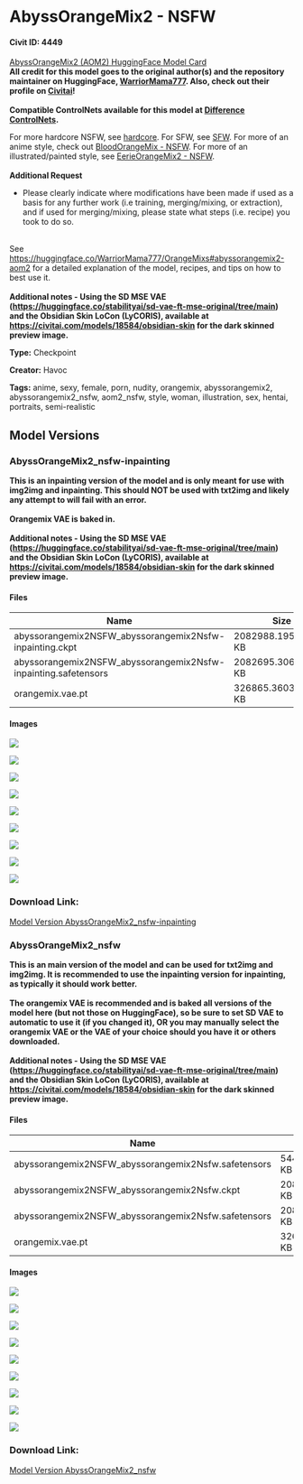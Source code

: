# AbyssOrangeMix2 - NSFW

#### Civit ID: 4449

<p><a target="_blank" rel="ugc" href="https://huggingface.co/WarriorMama777/OrangeMixs#abyssorangemix2-aom2">AbyssOrangeMix2 (AOM2) HuggingFace Model Card</a><br /><strong>All credit for this model goes to the original author(s) and the repository maintainer on HuggingFace, </strong><a target="_blank" rel="ugc" href="https://huggingface.co/WarriorMama777"><strong>WarriorMama777</strong></a><strong>. Also, check out their profile on </strong><a target="_blank" rel="ugc" href="https://civitai.com/user/WarriorMama777"><strong>Civitai</strong></a><strong>!</strong><br /><br /><strong>Compatible ControlNets available for this model at </strong><a target="_blank" rel="ugc" href="https://civitai.com/models/9557/abyssorangemix2-controlnets"><strong>Difference ControlNets</strong></a><strong>.</strong></p><p>For more hardcore NSFW, see <a target="_blank" rel="ugc" href="https://civitai.com/models/4451/abyssorangemix2-hardcore">hardcore</a>. For SFW, see <a target="_blank" rel="ugc" href="https://civitai.com/models/4437/abyssorangemix2-sfw">SFW</a>. For more of an anime style, check out <a target="_blank" rel="ugc" href="https://civitai.com/models/7926/bloodorangemix-nsfw-bloodorangemixhalf">BloodOrangeMix - NSFW</a>. For more of an illustrated/painted style, see <a target="_blank" rel="ugc" href="https://civitai.com/models/8375/eerieorangemix2-nsfw-eerieorangemix2half">EerieOrangeMix2 - NSFW</a>.<br /><br /><strong>Additional Request</strong></p><ul><li><p>Please clearly indicate where modifications have been made if used as a basis for any further work (i.e training, merging/mixing, or extraction), and if used for merging/mixing, please state what steps (i.e. recipe) you took to do so.</p></li></ul><p><br />See <a target="_blank" rel="ugc" href="https://huggingface.co/WarriorMama777/OrangeMixs#abyssorangemix2-aom2">https://huggingface.co/WarriorMama777/OrangeMixs#abyssorangemix2-aom2</a> for a detailed explanation of the model, recipes, and tips on how to best use it.<br /><br /><strong>Additional notes - Using the SD MSE VAE (</strong><a target="_blank" rel="ugc" href="https://huggingface.co/stabilityai/sd-vae-ft-mse-original/tree/main"><strong>https://huggingface.co/stabilityai/sd-vae-ft-mse-original/tree/main</strong></a><strong>) and the Obsidian Skin LoCon (LyCORIS), available at </strong><a target="_blank" rel="ugc" href="https://civitai.com/models/18584/obsidian-skin"><strong>https://civitai.com/models/18584/obsidian-skin</strong></a><strong> for the dark skinned preview image.</strong></p>

**Type:** Checkpoint

**Creator:** Havoc

**Tags:** anime, sexy, female, porn, nudity, orangemix, abyssorangemix2, abyssorangemix2_nsfw, aom2_nsfw, style, woman, illustration, sex, hentai, portraits, semi-realistic

## Model Versions

### AbyssOrangeMix2_nsfw-inpainting

<p><strong>This is an inpainting version of the model and is only meant for use with img2img and inpainting. This should NOT be used with txt2img and likely any attempt to will fail with an error.</strong><br /><br /><strong>Orangemix VAE is baked in.</strong><br /><br /><strong>Additional notes - Using the SD MSE VAE (</strong><a target="_blank" rel="ugc" href="https://huggingface.co/stabilityai/sd-vae-ft-mse-original/tree/main"><strong>https://huggingface.co/stabilityai/sd-vae-ft-mse-original/tree/main</strong></a><strong>) and the Obsidian Skin LoCon (LyCORIS), available at </strong><a target="_blank" rel="ugc" href="https://civitai.com/models/18584/obsidian-skin"><strong>https://civitai.com/models/18584/obsidian-skin</strong></a><strong> for the dark skinned preview image.</strong></p>

#### Files

| Name | Size | Type | Format | Download Url | AutoV1 | AutoV2 | SHA256 | CRC32 | BLAKE3 |
| --- | --- | --- | --- | --- | --- | --- | --- | --- | --- |
| abyssorangemix2NSFW_abyssorangemix2Nsfw-inpainting.ckpt | 2082988.1953125 KB | Pruned Model | PickleTensor | https://civitai.com/api/download/models/8474?type=Pruned%20Model&format=PickleTensor&size=pruned&fp=fp16 | 30D32838 | A4A3E4B550 | A4A3E4B550D4CB70700A940D91773CCD5C9124E032FFF7ECE5585341AC20ECCB | 415478D4 | 9E8628D029AFB9667B0A21B781520BF867E153FE02BE2DC8FEC472041CD78C17 |
| abyssorangemix2NSFW_abyssorangemix2Nsfw-inpainting.safetensors | 2082695.306640625 KB | Pruned Model | SafeTensor | https://civitai.com/api/download/models/8474 | A22EF41A | 6ED12340B8 | 6ED12340B8DB355E71D952DFA305A7652954C5A7C7969F1E30743C09DC662EE7 | 23C80AC1 | 5B3105A71D855A17E6D4EA1B86F1D0BE88C79AEC578602D70B1A0BBF9D8D85DD |
| orangemix.vae.pt | 326865.3603515625 KB | VAE | Other | https://civitai.com/api/download/models/8474?type=VAE&format=Other | D6BD7129 | F768813EDC | F768813EDCE84239D70CE8A24CB496B9EF444C4E5AAFF435E45CAAD5CC1D39A2 | C57B09F9 | 96BE1502EAA0A73DE02DEF1983D474499662281859B70B7582FD200CC8FDE731 |

#### Images

<p><img src="https://image.civitai.com/xG1nkqKTMzGDvpLrqFT7WA/11250a46-6a13-4d52-6be8-fbcba4f71f00/width=450/87057.jpeg" /></p>

<p><img src="https://image.civitai.com/xG1nkqKTMzGDvpLrqFT7WA/f92edf61-db9c-4160-cd8e-1ec21ddc5700/width=450/239080.jpeg" /></p>

<p><img src="https://image.civitai.com/xG1nkqKTMzGDvpLrqFT7WA/7ce6466d-f0b9-4c1e-4bdc-153c33c00e00/width=450/80444.jpeg" /></p>

<p><img src="https://image.civitai.com/xG1nkqKTMzGDvpLrqFT7WA/5fe8c549-230f-4802-ef6e-856ae0326500/width=450/80443.jpeg" /></p>

<p><img src="https://image.civitai.com/xG1nkqKTMzGDvpLrqFT7WA/a8660a83-daf4-4dd9-d7d9-a48844b14c00/width=450/80442.jpeg" /></p>

<p><img src="https://image.civitai.com/xG1nkqKTMzGDvpLrqFT7WA/aa57f902-b87c-4eac-7f07-cf02ffd82600/width=450/80441.jpeg" /></p>

<p><img src="https://image.civitai.com/xG1nkqKTMzGDvpLrqFT7WA/1a9f30e3-735f-4504-8e73-52864f771a00/width=450/80440.jpeg" /></p>

<p><img src="https://image.civitai.com/xG1nkqKTMzGDvpLrqFT7WA/4780aa71-26d9-45dc-0475-fbbc9d836200/width=450/81261.jpeg" /></p>

<p><img src="https://image.civitai.com/xG1nkqKTMzGDvpLrqFT7WA/89c270c4-8ea8-402b-cd02-7f8f3c706200/width=450/80992.jpeg" /></p>

### Download Link:

[Model Version AbyssOrangeMix2_nsfw-inpainting](https://civitai.com/api/download/models/8474)

### AbyssOrangeMix2_nsfw

<p><strong>This is an main version of the model and can be used for txt2img and img2img. It is recommended to use the inpainting version for inpainting, as typically it should work better.<br /><br />The orangemix VAE is recommended and is baked all versions of the model here (but not those on HuggingFace), so be sure to set SD VAE to automatic to use it (if you changed it), OR you may manually select the orangemix VAE or the VAE of your choice should you have it or others downloaded.</strong><br /><br /><strong>Additional notes - Using the SD MSE VAE (</strong><a target="_blank" rel="ugc" href="https://huggingface.co/stabilityai/sd-vae-ft-mse-original/tree/main"><strong>https://huggingface.co/stabilityai/sd-vae-ft-mse-original/tree/main</strong></a><strong>) and the Obsidian Skin LoCon (LyCORIS), available at </strong><a target="_blank" rel="ugc" href="https://civitai.com/models/18584/obsidian-skin"><strong>https://civitai.com/models/18584/obsidian-skin</strong></a><strong> for the dark skinned preview image.</strong></p>

#### Files

| Name | Size | Type | Format | Download Url | AutoV1 | AutoV2 | SHA256 | CRC32 | BLAKE3 |
| --- | --- | --- | --- | --- | --- | --- | --- | --- | --- |
| abyssorangemix2NSFW_abyssorangemix2Nsfw.safetensors | 5440238.368164062 KB | Model | SafeTensor | https://civitai.com/api/download/models/5036 | 76EAAE6E | 61F21F5915 | 61F21F591509874728F30685F93C0668F016128ADF87E9EC5CAB752914387CBD | 2A70234C | 6117D5A57CB25298C89AFAFFDD655BEDDE09859A6005FD34B3B975E731CD1C24 |
| abyssorangemix2NSFW_abyssorangemix2Nsfw.ckpt | 2082906.791015625 KB | Pruned Model | PickleTensor | https://civitai.com/api/download/models/5036?type=Pruned%20Model&format=PickleTensor&size=pruned&fp=fp16 | AA09D696 | DCE28483F1 | DCE28483F1ECF78A052700508CF56CDB867445B3C874B304523497A456A6CE21 | 8AF20122 | A939D693E286D73F306A81276B7F9E2344FA70208EB9AC3CD0D56FB2D64EBEA5 |
| abyssorangemix2NSFW_abyssorangemix2Nsfw.safetensors | 2082642.647460938 KB | Pruned Model | SafeTensor | https://civitai.com/api/download/models/5036?type=Pruned%20Model&format=SafeTensor&size=pruned&fp=fp16 | 9600DA17 | E892703C61 | E892703C61BF5B95B3962825B67D03A18298AC6C3D0757C77858E5717FDAE6B5 | D6992792 | 1C99D2DDBF34E8B7679C6FB97350242A0C88B35AD61821652B912C7F484386B5 |
| orangemix.vae.pt | 326865.3603515625 KB | VAE | Other | https://civitai.com/api/download/models/5036?type=VAE&format=Other | D6BD7129 | F768813EDC | F768813EDCE84239D70CE8A24CB496B9EF444C4E5AAFF435E45CAAD5CC1D39A2 | C57B09F9 | 96BE1502EAA0A73DE02DEF1983D474499662281859B70B7582FD200CC8FDE731 |

#### Images

<p><img src="https://image.civitai.com/xG1nkqKTMzGDvpLrqFT7WA/5595d43e-4ad1-45d3-739a-0dca707cf000/width=450/87056.jpeg" /></p>

<p><img src="https://image.civitai.com/xG1nkqKTMzGDvpLrqFT7WA/a358c269-0f11-4280-9092-c929cdc7bf00/width=450/239079.jpeg" /></p>

<p><img src="https://image.civitai.com/xG1nkqKTMzGDvpLrqFT7WA/d811b48b-b41a-474c-dfef-a9cc3fd97500/width=450/79510.jpeg" /></p>

<p><img src="https://image.civitai.com/xG1nkqKTMzGDvpLrqFT7WA/1bd6b74d-8b0c-425c-342d-da45f2cba400/width=450/79509.jpeg" /></p>

<p><img src="https://image.civitai.com/xG1nkqKTMzGDvpLrqFT7WA/575c71f5-940f-4214-2386-2f4490832e00/width=450/79507.jpeg" /></p>

<p><img src="https://image.civitai.com/xG1nkqKTMzGDvpLrqFT7WA/135b9f62-8271-46e7-2715-9b234dea7100/width=450/79506.jpeg" /></p>

<p><img src="https://image.civitai.com/xG1nkqKTMzGDvpLrqFT7WA/397e1315-f1bb-45d8-c4a4-6e3862566900/width=450/79513.jpeg" /></p>

<p><img src="https://image.civitai.com/xG1nkqKTMzGDvpLrqFT7WA/c3c49ebc-cf63-4968-a957-4eefbe8ec700/width=450/81260.jpeg" /></p>

<p><img src="https://image.civitai.com/xG1nkqKTMzGDvpLrqFT7WA/ec3cf10e-e86b-46a2-c385-ad2ed5a15a00/width=450/80991.jpeg" /></p>

### Download Link:

[Model Version AbyssOrangeMix2_nsfw](https://civitai.com/api/download/models/5036)

